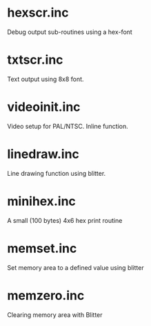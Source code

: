 # hexscr.inc

Debug output sub-routines using a hex-font

# txtscr.inc

Text output using 8x8 font.

# videoinit.inc

Video setup for PAL/NTSC. Inline function.

# linedraw.inc

Line drawing function using blitter.

# minihex.inc

A small (100 bytes) 4x6 hex print routine

# memset.inc

Set memory area to a defined value using blitter

# memzero.inc

Clearing memory area with Blitter
